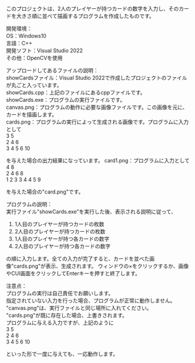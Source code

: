 このプロジェクトは、2人のプレイヤーが持つカードの数字を入力し、そのカードを大きさ順に並べて描画するプログラムを作成したものです。

開発環境：  
OS：Windows10   
言語：C++  
開発ソフト：Visual Studio 2022  
その他：OpenCVを使用

アップロードしてあるファイルの説明：  
showCardsファイル：Visual Studio 2022で作成したプロジェクトのファイルが丸ごと入っています。  
showCards.cpp：上記のファイルにあるcppファイルです。  
showCards.exe：プログラムの実行ファイルです。  
canvas.png：プログラムの動作に必要な画像ファイルです。この画像を元に、カードを描画します。  
cards.png：プログラムの実行によって生成される画像です。プログラムに入力として  
3 5  
2 4 6  
3 4 5 6 10  

を与えた場合の出力結果になっています。
card1.png：プログラムに入力として  
4 8  
2 4 6 8  
1 2 3 3 4 4 5 9  

を与えた場合の"card.png"です。


プログラムの説明：  
実行ファイル"showCards.exe"を実行した後、表示される説明に従って、
1. 1人目のプレイヤーが持つカードの枚数
2. 2人目のプレイヤーが持つカードの枚数
3. 1人目のプレイヤーが持つ各カードの数字
4. 2人目のプレイヤーが持つ各カードの数字

の順に入力します。全ての入力が完了すると、カードを並べた画像"cards.png"が表示、生成されます。
ウィンドウの×をクリックするか、画像やCUI画面をクリックしてEnterキーを押すと終了します。

注意点：  
プログラムの実行は自己責任でお願いします。  
指定されていない入力を行った場合、プログラムが正常に動作しません。  
"canvas.png"は、実行ファイルと同じ場所に入れてください。  
"cards.png"が既に存在した場合、上書きされます。  
プログラムに与える入力ですが、上記のように  
3 5  
2 4 6  
3 4 5 6 10  

といった形で一度に与えても、一応動作します。
